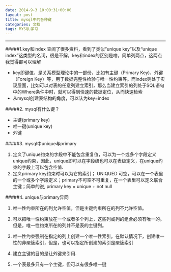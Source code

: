 ```yaml
---
date: 2014-9-3 10:00:31+00:00
layout: post
title: mysql中的各种键
categories: 文档
tags: MYSQL学习
---
```


----------

#####1.key和index
查阅了很多资料，看到了类似“unique key”以及“unique index”这类型的名词，很是不解，key和index的区别是啥。简单列两点，这两点我觉得都可以理解

 - key即键值，是关系模型理论中的一部份，比如有主键（Primary Key)，外键（Foreign Key）等，用于数据完整性检验与唯一性约束等。而index则处于实现层面，比如可以对表的任意列建立索引，那么当建立索引的列处于SQL语句中的Where条件中时，就可以得到快速的数据定位，从而快速检索
 - 从mysql创建表结构的角度，可以认为key=index

#####2. mysql有什么键？

 - 主键(primary key)
 - 唯一键(unique key)
 - 外键

#####3. mysql中unique与primary

 1. 定义了unique约束的字段中不能包含重复值，可以为一个或多个字段定义unique约束，因此，unique即可以在字段级也可以在表级定义，在unique约束的字段上可以包含空值. 
 2. 定义primary key约束时可以为它的索引； UNIQUED 可空，可以在一个表里的一个或多个字段定义；primary不可空不可重复，在一个表里可以定义联合主键；简单的说, primary key = unique + not null
 
#####4. unique与primary异同
 1. 唯一性约束所在的列允许空值，但是主键约束所在的列不允许空值。
 
 2. 可以把唯一性约束放在一个或者多个列上，这些列或列的组合必须有唯一的。但是，唯一性约束所在的列并不是表的主键列。
 3. 唯一性约束强制在指定的列上创建一个唯一性索引。在默认情况下，创建唯一性的非聚簇索引，但是，也可以指定所创建的索引是聚簇索引
 
 4. 建立主键的目的是让外键来引用.
 
 5. 一个表最多只有一个主键，但可以有很多唯一键

